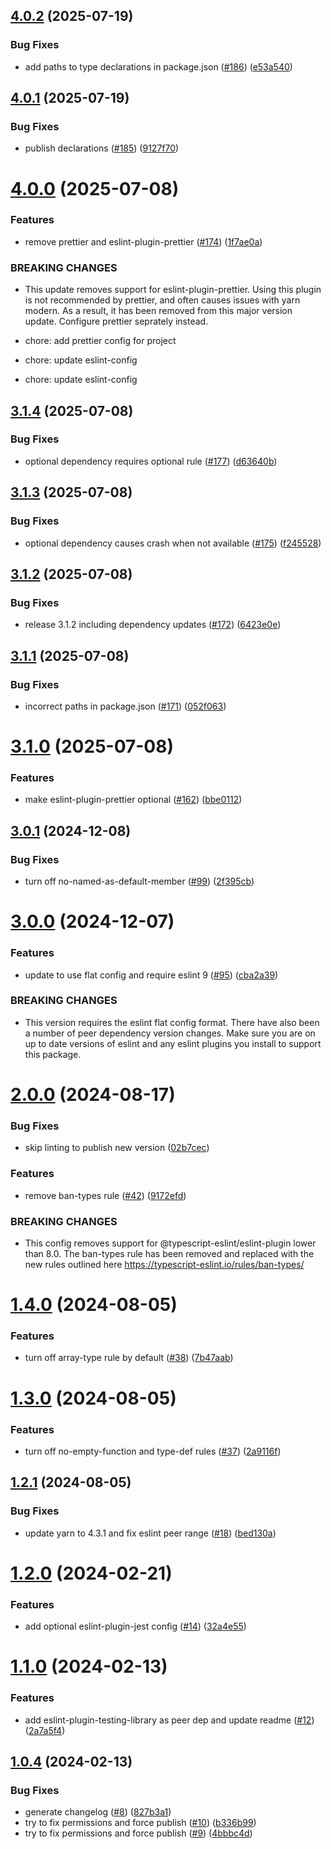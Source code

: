 ## [4.0.2](https://github.com/imccausl/eslint-config/compare/v4.0.1...v4.0.2) (2025-07-19)


### Bug Fixes

* add paths to type declarations in package.json ([#186](https://github.com/imccausl/eslint-config/issues/186)) ([e53a540](https://github.com/imccausl/eslint-config/commit/e53a5401c33111ee225650971e7abdea337dcfbd))

## [4.0.1](https://github.com/imccausl/eslint-config/compare/v4.0.0...v4.0.1) (2025-07-19)


### Bug Fixes

* publish declarations ([#185](https://github.com/imccausl/eslint-config/issues/185)) ([9127f70](https://github.com/imccausl/eslint-config/commit/9127f70242629bede45f0970b9525c5483b6c387))

# [4.0.0](https://github.com/imccausl/eslint-config/compare/v3.1.4...v4.0.0) (2025-07-08)


### Features

* remove prettier and eslint-plugin-prettier ([#174](https://github.com/imccausl/eslint-config/issues/174)) ([1f7ae0a](https://github.com/imccausl/eslint-config/commit/1f7ae0a215cb0a7740559b058343afd982713bdf))


### BREAKING CHANGES

* This update removes support for eslint-plugin-prettier. Using this plugin is not recommended by prettier, and often causes issues with yarn modern. As a result, it has been removed from this major version update. Configure prettier seprately instead.

* chore: add prettier config for project

* chore: update eslint-config

* chore: update eslint-config

## [3.1.4](https://github.com/imccausl/eslint-config/compare/v3.1.3...v3.1.4) (2025-07-08)


### Bug Fixes

* optional dependency requires optional rule ([#177](https://github.com/imccausl/eslint-config/issues/177)) ([d63640b](https://github.com/imccausl/eslint-config/commit/d63640bb7571701a584ba324fcad69ef7087d676))

## [3.1.3](https://github.com/imccausl/eslint-config/compare/v3.1.2...v3.1.3) (2025-07-08)


### Bug Fixes

* optional dependency causes crash when not available ([#175](https://github.com/imccausl/eslint-config/issues/175)) ([f245528](https://github.com/imccausl/eslint-config/commit/f245528b218bf75e2250d7a78732d2d6b7d5298c))

## [3.1.2](https://github.com/imccausl/eslint-config/compare/v3.1.1...v3.1.2) (2025-07-08)


### Bug Fixes

* release 3.1.2 including dependency updates ([#172](https://github.com/imccausl/eslint-config/issues/172)) ([6423e0e](https://github.com/imccausl/eslint-config/commit/6423e0ed2c5f89c2adc02e63cafe8a661b79d303))

## [3.1.1](https://github.com/imccausl/eslint-config/compare/v3.1.0...v3.1.1) (2025-07-08)


### Bug Fixes

* incorrect paths in package.json ([#171](https://github.com/imccausl/eslint-config/issues/171)) ([052f063](https://github.com/imccausl/eslint-config/commit/052f063e1c76948b83c4ef2918254ad1e4fac1ce))

# [3.1.0](https://github.com/imccausl/eslint-config/compare/v3.0.1...v3.1.0) (2025-07-08)


### Features

* make eslint-plugin-prettier optional ([#162](https://github.com/imccausl/eslint-config/issues/162)) ([bbe0112](https://github.com/imccausl/eslint-config/commit/bbe011209b26c0fd51d9d16f6474a8bb1a236c33))

## [3.0.1](https://github.com/imccausl/eslint-config/compare/v3.0.0...v3.0.1) (2024-12-08)


### Bug Fixes

* turn off no-named-as-default-member ([#99](https://github.com/imccausl/eslint-config/issues/99)) ([2f395cb](https://github.com/imccausl/eslint-config/commit/2f395cb4ed6eceb7939ac4532dd45a7f95d5c5f1))

# [3.0.0](https://github.com/imccausl/eslint-config/compare/v2.0.0...v3.0.0) (2024-12-07)


### Features

* update to use flat config and require eslint 9 ([#95](https://github.com/imccausl/eslint-config/issues/95)) ([cba2a39](https://github.com/imccausl/eslint-config/commit/cba2a391e756a0acd14d8bc729a4cbd37c808270))


### BREAKING CHANGES

* This version requires the eslint flat config format. There have also been a number of peer dependency version changes. Make sure you are on up to date versions of eslint and any eslint plugins you install to support this package.

# [2.0.0](https://github.com/imccausl/eslint-config/compare/v1.4.0...v2.0.0) (2024-08-17)


### Bug Fixes

* skip linting to publish new version ([02b7cec](https://github.com/imccausl/eslint-config/commit/02b7cecb7ce04020dfdff5c53382379a4ee50d8f))


### Features

* remove ban-types rule ([#42](https://github.com/imccausl/eslint-config/issues/42)) ([9172efd](https://github.com/imccausl/eslint-config/commit/9172efdf84233521d92f6043d32f93679570bc97))


### BREAKING CHANGES

* This config removes support for @typescript-eslint/eslint-plugin lower than 8.0. The ban-types rule has been removed and replaced with the new rules outlined here https://typescript-eslint.io/rules/ban-types/

# [1.4.0](https://github.com/imccausl/eslint-config/compare/v1.3.0...v1.4.0) (2024-08-05)


### Features

* turn off array-type rule by default ([#38](https://github.com/imccausl/eslint-config/issues/38)) ([7b47aab](https://github.com/imccausl/eslint-config/commit/7b47aab09ad906a1957264989ddc2d79890352e0))

# [1.3.0](https://github.com/imccausl/eslint-config/compare/v1.2.1...v1.3.0) (2024-08-05)


### Features

* turn off no-empty-function and type-def rules ([#37](https://github.com/imccausl/eslint-config/issues/37)) ([2a9116f](https://github.com/imccausl/eslint-config/commit/2a9116f4bce266f55056573ea6040b11800e53cf))

## [1.2.1](https://github.com/imccausl/eslint-config/compare/v1.2.0...v1.2.1) (2024-08-05)


### Bug Fixes

* update yarn to 4.3.1 and fix eslint peer range ([#18](https://github.com/imccausl/eslint-config/issues/18)) ([bed130a](https://github.com/imccausl/eslint-config/commit/bed130af0b3207af69bb284463840c86565adcfd))

# [1.2.0](https://github.com/imccausl/eslint-config/compare/v1.1.0...v1.2.0) (2024-02-21)


### Features

* add optional eslint-plugin-jest config ([#14](https://github.com/imccausl/eslint-config/issues/14)) ([32a4e55](https://github.com/imccausl/eslint-config/commit/32a4e5521b2a6baf201fdef5d4c99b71d97fb5b7))

# [1.1.0](https://github.com/imccausl/eslint-config/compare/v1.0.4...v1.1.0) (2024-02-13)


### Features

* add eslint-plugin-testing-library as peer dep and update readme ([#12](https://github.com/imccausl/eslint-config/issues/12)) ([2a7a5f4](https://github.com/imccausl/eslint-config/commit/2a7a5f45669c0fe45b503b060cc1f803480c7b63))

## [1.0.4](https://github.com/imccausl/eslint-config/compare/v1.0.3...v1.0.4) (2024-02-13)


### Bug Fixes

* generate changelog ([#8](https://github.com/imccausl/eslint-config/issues/8)) ([827b3a1](https://github.com/imccausl/eslint-config/commit/827b3a17a9d5b361bf188d7ca29e495d6c61886d))
* try to fix permissions and force publish ([#10](https://github.com/imccausl/eslint-config/issues/10)) ([b336b99](https://github.com/imccausl/eslint-config/commit/b336b99d3a2c18f074cf69d2612157e0959123f7))
* try to fix permissions and force publish ([#9](https://github.com/imccausl/eslint-config/issues/9)) ([4bbbc4d](https://github.com/imccausl/eslint-config/commit/4bbbc4d92f49370dd950d668000b2c570518eea2))
